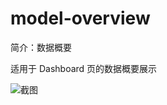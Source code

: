 # model-overview

简介：数据概要

适用于 Dashboard 页的数据概要展示

![截图](https://unpkg.com/@icedesign/model-overview-block/screenshot.png)
